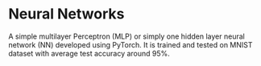 # Neural Networks

A simple multilayer Perceptron (MLP) or simply one hidden layer neural network (NN) developed using PyTorch. 
It is trained and tested on MNIST dataset with average test accuracy around 95%. 

